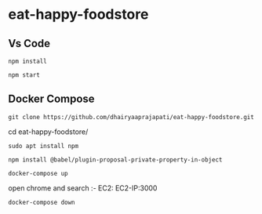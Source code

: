 # eat-happy-foodstore
## Vs Code
```
npm install
```
``` 
npm start
```
## Docker Compose
``` 
git clone https://github.com/dhairyaaprajapati/eat-happy-foodstore.git
```

cd eat-happy-foodstore/
```
sudo apt install npm
```
```
npm install @babel/plugin-proposal-private-property-in-object
```
```
docker-compose up
```

open chrome and search :- EC2: EC2-IP:3000
```
docker-compose down
```